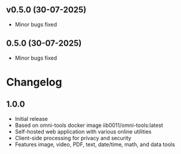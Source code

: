 ## v0.5.0 (30-07-2025)
- Minor bugs fixed
## 0.5.0 (30-07-2025)
- Minor bugs fixed
# Changelog

## 1.0.0

- Initial release
- Based on omni-tools docker image iib0011/omni-tools:latest
- Self-hosted web application with various online utilities
- Client-side processing for privacy and security
- Features image, video, PDF, text, date/time, math, and data tools